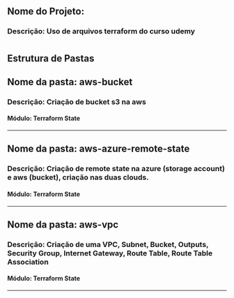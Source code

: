 <h2> Nome do Projeto: </h2>

<h3> Descrição: Uso de arquivos terraform do curso udemy </h3>

# <h2> Estrutura de Pastas </h2>

## Nome da pasta: aws-bucket 
### Descrição: Criação de bucket s3 na aws
#### Módulo: Terraform State
---
## Nome da pasta: aws-azure-remote-state 
### Descrição: Criação de remote state na azure (storage account) e aws (bucket), criação nas duas clouds.
#### Módulo: Terraform State
---
## Nome da pasta: aws-vpc 
### Descrição: Criação de uma VPC, Subnet, Bucket, Outputs, Security Group, Internet Gateway, Route Table, Route Table Association 
#### Módulo: Terraform State
---